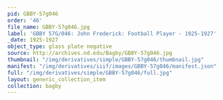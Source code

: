 ```yaml
---
pid: GBBY-57g046
order: '46'
file_name: GBBY-57g046.jpg
label: 'GBBY 57G/046: John Frederick: Football Player - 1925-1927'
_date: 1925-1927
object_type: glass plate negative
source: http://archives.nd.edu/Bagby/GBBY-57g046.jpg
thumbnail: "/img/derivatives/simple/GBBY-57g046/thumbnail.jpg"
manifest: "/img/derivatives/iiif/images/GBBY-57g046/manifest.json"
full: "/img/derivatives/simple/GBBY-57g046/full.jpg"
layout: generic_collection_item
collection: bagby
---
```

